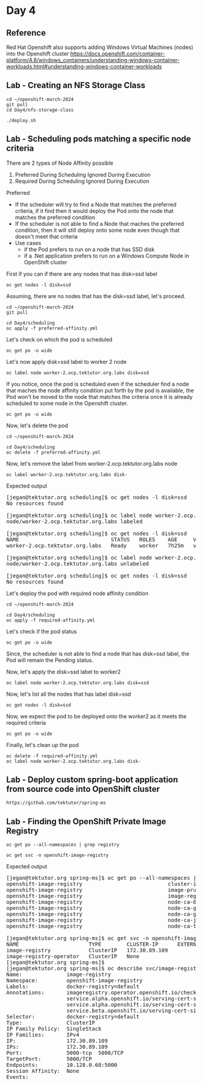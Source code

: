 # Day 4

## Reference
Red Hat Openshift also supports adding Windows Virtual Machines (nodes) into the Openshift cluster
https://docs.openshift.com/container-platform/4.8/windows_containers/understanding-windows-container-workloads.html#understanding-windows-container-workloads

## Lab - Creating an NFS Storage Class 

```
cd ~/openshift-march-2024
git pull
cd Day4/nfs-storage-class

./deploy.sh
```

## Lab - Scheduling pods matching a specific node criteria
There are 2 types of Node Affinity possible
1. Preferred During Scheduling Ignored During Execution
2. Required During Scheduling Ignored During Execution

Preferred 
- If the scheduler will try to find a Node that matches the preferred criteria, if it find then it would deploy the Pod onto the node that matches the preferred condition
- If the scheduler is not able to find a Node that maches the preferred condition, then it will still deploy onto some node even though that doesn't meet that criteria
- Use cases
  - if the Pod prefers to run on a node that has SSD disk
  - if a .Net application prefers to run on a Windows Compute Node in OpenShift cluster

First if you can if there are any nodes that has disk=ssd label
```
oc get nodes -l disk=ssd
```

Assuming, there are no nodes that has the disk=ssd label, let's proceed.

```
cd ~/openshift-march-2024
git pull

cd Day4/scheduling
oc apply -f preferred-affinity.yml
```

Let's check on which the pod is scheduled
```
oc get po -o wide
```

Let's now apply disk=ssd label to worker 2 node
```
oc label node worker-2.ocp.tektutor.org.labs disk=ssd
```

If you notice, once the pod is scheduled even if the scheduler find a node that maches the node affinity condition put forth by the pod is available, the Pod won't be moved to the node that matches the criteria once it is already scheduled to some node in the Openshift cluster.

```
oc get po -o wide
```

Now, let's delete the pod
```
cd ~/openshift-march-2024

cd Day4/scheduling
oc delete -f preferred-affinity.yml
```

Now, let's remove the label from worker-2.ocp.tektutor.org.labs node
```
oc label worker-2.ocp.tektutor.org.labs disk-
```
Expected output
<pre>
[jegan@tektutor.org scheduling]$ oc get nodes -l disk=ssd
No resources found
  
[jegan@tektutor.org scheduling]$ oc label node worker-2.ocp.tektutor.org.labs disk=ssd
node/worker-2.ocp.tektutor.org.labs labeled
  
[jegan@tektutor.org scheduling]$ oc get nodes -l disk=ssd
NAME                             STATUS   ROLES    AGE     VERSION
worker-2.ocp.tektutor.org.labs   Ready    worker   7h25m   v1.27.6+f67aeb3
  
[jegan@tektutor.org scheduling]$ oc label node worker-2.ocp.tektutor.org.labs disk-
node/worker-2.ocp.tektutor.org.labs unlabeled
  
[jegan@tektutor.org scheduling]$ oc get nodes -l disk=ssd
No resources found  
</pre>


Let's deploy the pod with required node affinity condition
```
cd ~/openshift-march-2024

cd Day4/scheduling
oc apply -f required-affinity.yml
```

Let's check if the pod status
```
oc get po -o wide
```

Since, the scheduler is not able to find a node that has disk=ssd label, the Pod will remain the Pending status.

Now, let's apply the disk=ssd label to worker2
```
oc label node worker-2.ocp.tektutor.org.labs disk=ssd
```

Now, let's list all the nodes that has label disk=ssd
```
oc get nodes -l disk=ssd
```

Now, we expect the pod to be deployed onto the worker2 as it meets the required criteria
```
oc get po -o wide
```

Finally, let's clean up the pod
```
oc delete -f required-affinity.yml
oc label node worker-2.ocp.tektutor.org.labs disk-
```

## Lab - Deploy custom spring-boot application from source code into OpenShift cluster
```
https://github.com/tektutor/spring-ms
```

## Lab - Finding the OpenShift Private Image Registry 
```
oc get po --all-namespaces | grep registry

oc get svc -n openshift-image-registry
```

Expected output
<pre>
[jegan@tektutor.org spring-ms]$ oc get po --all-namespaces | grep registry
openshift-image-registry                           cluster-image-registry-operator-7b4979cf68-v7kqv                1/1     Running     0             11h
openshift-image-registry                           image-pruner-28516320-8t9mt                                     0/1     Completed   0             10h
openshift-image-registry                           image-registry-75d695567f-ghvfc                                 1/1     Running     0             11h
openshift-image-registry                           node-ca-6s95s                                                   1/1     Running     0             11h
openshift-image-registry                           node-ca-gn9lt                                                   1/1     Running     0             11h
openshift-image-registry                           node-ca-gw454                                                   1/1     Running     0             11h
openshift-image-registry                           node-ca-jtxp5                                                   1/1     Running     0             11h
openshift-image-registry                           node-ca-tg4bx                                                   1/1     Running     0             11h
  
[jegan@tektutor.org spring-ms]$ oc get svc -n openshift-image-registry
NAME                      TYPE        CLUSTER-IP      EXTERNAL-IP   PORT(S)     AGE
image-registry            ClusterIP   172.30.89.109   <none>        5000/TCP    11h
image-registry-operator   ClusterIP   None            <none>        60000/TCP   11h
[jegan@tektutor.org spring-ms]$ 
[jegan@tektutor.org spring-ms]$ oc describe svc/image-registry -n openshift-image-registry
Name:              image-registry
Namespace:         openshift-image-registry
Labels:            docker-registry=default
Annotations:       imageregistry.operator.openshift.io/checksum: sha256:1c19715a76014ae1d56140d6390a08f14f453c1a59dc36c15718f40c638ef63d
                   service.alpha.openshift.io/serving-cert-secret-name: image-registry-tls
                   service.alpha.openshift.io/serving-cert-signed-by: openshift-service-serving-signer@1710977180
                   service.beta.openshift.io/serving-cert-signed-by: openshift-service-serving-signer@1710977180
Selector:          docker-registry=default
Type:              ClusterIP
IP Family Policy:  SingleStack
IP Families:       IPv4
IP:                172.30.89.109
IPs:               172.30.89.109
Port:              5000-tcp  5000/TCP
TargetPort:        5000/TCP
Endpoints:         10.128.0.68:5000
Session Affinity:  None
Events:            <none>
</pre>
